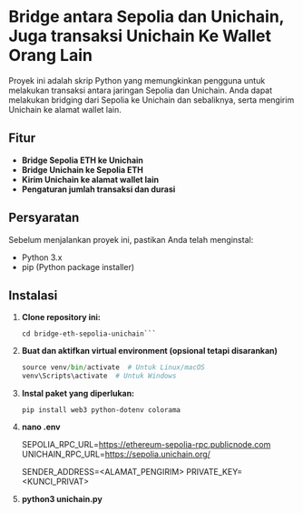 # Bridge antara Sepolia dan Unichain, Juga transaksi Unichain Ke Wallet Orang Lain

Proyek ini adalah skrip Python yang memungkinkan pengguna untuk melakukan transaksi antara jaringan Sepolia dan Unichain. Anda dapat melakukan bridging dari Sepolia ke Unichain dan sebaliknya, serta mengirim Unichain ke alamat wallet lain.

## Fitur

- **Bridge Sepolia ETH ke Unichain**
- **Bridge Unichain ke Sepolia ETH**
- **Kirim Unichain ke alamat wallet lain**
- **Pengaturan jumlah transaksi dan durasi**

## Persyaratan

Sebelum menjalankan proyek ini, pastikan Anda telah menginstal:

- Python 3.x
- pip (Python package installer)

## Instalasi

1. **Clone repository ini:**

   ```git clone https://github.com/wrightL-dev/UNICHAIN-BOT
   cd bridge-eth-sepolia-unichain```

2. **Buat dan aktifkan virtual environment (opsional tetapi disarankan)**

    ```python -m venv venv
    source venv/bin/activate  # Untuk Linux/macOS
    venv\Scripts\activate  # Untuk Windows

3. **Instal paket yang diperlukan:**

   ```pip install web3 python-dotenv colorama```

4. **nano .env**

   SEPOLIA_RPC_URL=https://ethereum-sepolia-rpc.publicnode.com
   UNICHAIN_RPC_URL=https://sepolia.unichain.org/
   
   SENDER_ADDRESS=<ALAMAT_PENGIRIM>
   PRIVATE_KEY=<KUNCI_PRIVAT>

4. **python3 unichain.py**
